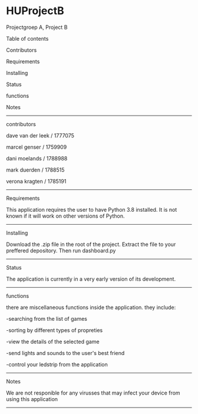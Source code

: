 # HUProjectB
Projectgroep A, Project B


Table of contents

Contributors

Requirements

Installing

Status

functions

Notes

***



contributors

dave van der leek / 1777075 

marcel genser / 1759909

dani moelands / 1788988

mark duerden / 1788515

verona kragten / 1785191

***

Requirements

This application requires the user to have Python 3.8 installed. It is not known if it will work on other versions of Python.
***


Installing

Download the .zip file in the root of the project. Extract the file to your preffered depository. Then run dashboard.py
***


Status

The application is currently in a very early version of its development.

***

functions

there are miscellaneous functions inside the application. they include:

-searching from the list of games

-sorting by different types of propreties

-view the details of the selected game

-send lights and sounds to the user's best friend

-control your ledstrip from the application


***


Notes

We are not responible for any virusses that may infect your device from using this application
***
